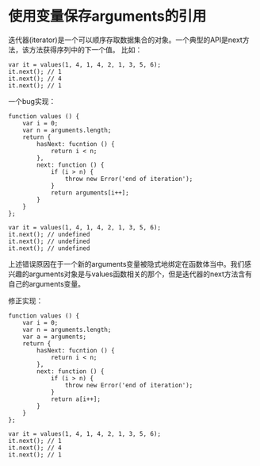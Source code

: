 # 使用变量保存arguments的引用
迭代器(iterator)是一个可以顺序存取数据集合的对象。一个典型的API是next方法，该方法获得序列中的下一个值。
比如：

    var it = values(1, 4, 1, 4, 2, 1, 3, 5, 6);
    it.next(); // 1
    it.next(); // 4
    it.next(); // 1

一个bug实现：

    function values () {
        var i = 0;
        var n = arguments.length;
        return {
            hasNext: fucntion () {
                return i < n;
            },
            next: function () {
                if (i > n) {
                    throw new Error('end of iteration');
                }
                return arguments[i++];
            }
        }
    };

    var it = values(1, 4, 1, 4, 2, 1, 3, 5, 6);
    it.next(); // undefined
    it.next(); // undefined
    it.next(); // undefined

上述错误原因在于一个新的arguments变量被隐式地绑定在函数体当中。我们感兴趣的arguments对象是与values函数相关的那个，但是迭代器的next方法含有自己的arguments变量。

修正实现：

    function values () {
        var i = 0;
        var n = arguments.length;
        var a = arguments;
        return {
            hasNext: fucntion () {
                return i < n;
            },
            next: function () {
                if (i > n) {
                    throw new Error('end of iteration');
                }
                return a[i++];
            }
        }
    };

    var it = values(1, 4, 1, 4, 2, 1, 3, 5, 6);
    it.next(); // 1
    it.next(); // 4
    it.next(); // 1

